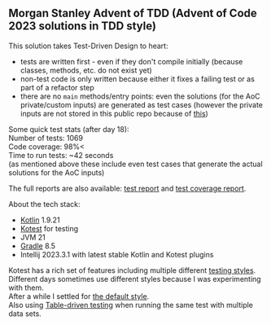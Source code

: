## Morgan Stanley Advent of TDD (Advent of Code 2023 solutions in TDD style)

This solution takes Test-Driven Design to heart:

* tests are written first - even if they don't compile initially (because classes, methods, etc. do not exist yet)
* non-test code is only written because either it fixes a failing test or as part of a refactor step
* there are no `main` methods/entry points: even the solutions (for the AoC private/custom inputs) are generated as test
  cases (however the private inputs are not stored in this public repo because
  of [this](https://old.reddit.com/r/adventofcode/wiki/faqs/copyright/inputs))

Some quick test stats (after day 18):  
Number of tests: 1069  
Code coverage: 98%<  
Time to run tests: ~42 seconds  
(as mentioned above these include even test cases that generate the actual solutions for the AoC inputs)

The full reports are also available: [test report](https://akiraly.github.io/advent-of-tdd/test_report/index.html)
and [test coverage report](https://akiraly.github.io/advent-of-tdd/test_coverage_report/index.html).

About the tech stack:

* [Kotlin](https://kotlinlang.org) 1.9.21
* [Kotest](https://kotest.io) for testing
* JVM 21
* [Gradle](https://gradle.org) 8.5
* Intellij 2023.3.1 with latest stable Kotlin and Kotest plugins

Kotest has a rich set of features including multiple
different [testing styles](https://kotest.io/docs/framework/testing-styles.html).  
Different days sometimes use different styles because I was experimenting with them.  
After a while I settled for [the default style](https://kotest.io/docs/framework/testing-styles.html#fun-spec).  
Also using [Table-driven testing](https://kotest.io/docs/5.4/assertions/table_driven_testing/) when running the same
test with multiple data sets.
